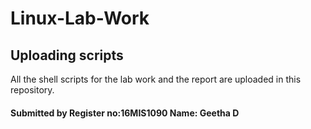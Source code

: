 # Linux-Lab-Work
<h2>Uploading scripts </h2>

All the shell scripts for the lab work and the report are uploaded in this repository.

<h4>Submitted by
Register no:16MIS1090
Name: Geetha D</h4>
